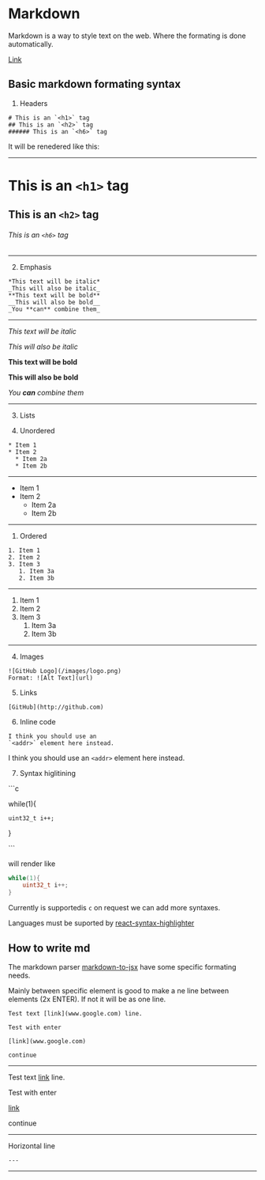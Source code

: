 # Markdown

Markdown is a way to style text on the web. 
Where the formating is done automatically. 

[Link](https://guides.github.com/features/mastering-markdown/)

## Basic markdown formating syntax

1. Headers

```
# This is an `<h1>` tag
## This is an `<h2>` tag
###### This is an `<h6>` tag
```

It will be renedered like this:

---

# This is an `<h1>` tag
## This is an `<h2>` tag
###### This is an `<h6>` tag

---

2. Emphasis

```
*This text will be italic*
_This will also be italic_
**This text will be bold**
__This will also be bold__
_You **can** combine them_
```

---

*This text will be italic*

_This will also be italic_

**This text will be bold**

__This will also be bold__

_You **can** combine them_

---

3. Lists

 1.  Unordered
   
```
* Item 1
* Item 2
  * Item 2a
  * Item 2b
```

---
* Item 1
* Item 2
  * Item 2a
  * Item 2b
---
 
 1. Ordered

```
1. Item 1
2. Item 2
3. Item 3
   1. Item 3a
   2. Item 3b

```

---
1. Item 1
2. Item 2
3. Item 3
   1. Item 3a
   2. Item 3b
---

4. Images

```
![GitHub Logo](/images/logo.png)
Format: ![Alt Text](url)
```

5. Links
   
```
[GitHub](http://github.com)
```

6. Inline code
   
```
I think you should use an
`<addr>` element here instead.
```

I think you should use an
`<addr>` element here instead.

7. Syntax higlitining

\```c

while(1){

    uint32_t i++;

}

\```

will render like

```c
while(1){
    uint32_t i++;
}
```

Currently is supportedis `c` on request we can add more syntaxes. 

Languages must be suported by [react-syntax-highlighter](https://github.com/react-syntax-highlighter/react-syntax-highlighter)


## How to write md

The markdown parser [markdown-to-jsx](https://github.com/probablyup/markdown-to-jsx) have some specific formating needs. 

Mainly between specific element is good to make a ne line between elements (2x ENTER). If not it will be as one line. 

```
Test text [link](www.google.com) line.

Test with enter

[link](www.google.com)

continue 
```

---

Test text 
[link](www.google.com) 
line.

Test with enter

[link](www.google.com)

continue 

---

Horizontal line

`---`

---

